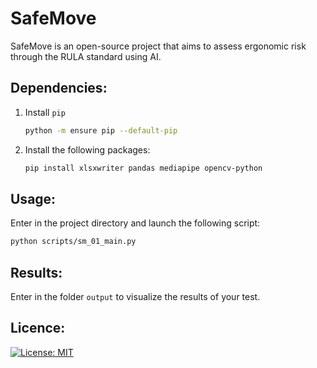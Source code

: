 # SafeMove
SafeMove is an open-source project that aims to assess ergonomic risk through the RULA standard using AI.

## Dependencies:

1. Install `pip`
    ```bash
    python -m ensure pip --default-pip
    ```
2. Install the following packages:
    ```bash
    pip install xlsxwriter pandas mediapipe opencv-python
    ```

## Usage:
Enter in the project directory and launch the following script:

```bash
python scripts/sm_01_main.py
```

## Results:
Enter in the folder `output` to visualize the results of your test.

## Licence:

[![License: MIT](https://img.shields.io/badge/License-MIT-yellow.svg)](https://opensource.org/licenses/MIT)

